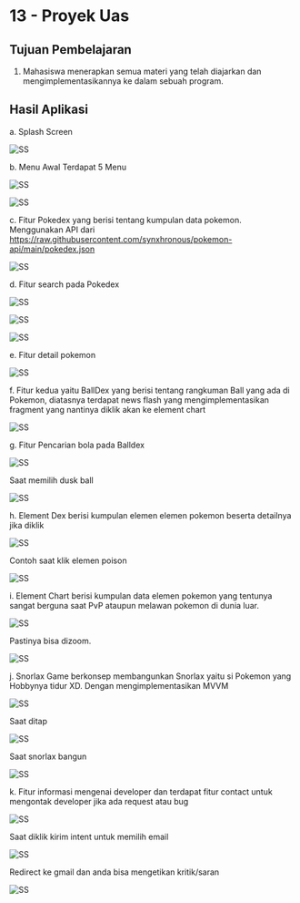 # 13 - Proyek Uas

## Tujuan Pembelajaran

1. Mahasiswa menerapkan semua materi yang telah diajarkan dan mengimplementasikannya ke dalam sebuah program.

## Hasil Aplikasi

a. Splash Screen

![SS](img/1.jpg)

b. Menu Awal Terdapat 5 Menu

![SS](img/2.jpg)

![SS](img/3.jpg)

c. Fitur Pokedex yang berisi tentang kumpulan data pokemon. Menggunakan API dari https://raw.githubusercontent.com/synxhronous/pokemon-api/main/pokedex.json

![SS](img/4.jpg)

d. Fitur search pada Pokedex

![SS](img/5.jpg)

![SS](img/6.jpg)

![SS](img/7.jpg)

e. Fitur detail pokemon

![SS](img/8.jpg)

f. Fitur kedua yaitu BallDex yang berisi tentang rangkuman Ball yang ada di Pokemon, diatasnya terdapat news flash yang mengimplementasikan fragment yang nantinya diklik akan ke element chart

![SS](img/9.jpg)

g. Fitur Pencarian bola pada Balldex

![SS](img/13.jpg)

Saat memilih dusk ball

![SS](img/14.jpg)

h. Element Dex berisi kumpulan elemen elemen pokemon beserta detailnya jika diklik

![SS](img/11.jpg)

Contoh saat klik elemen poison

![SS](img/12.jpg)

i. Element Chart berisi kumpulan data elemen pokemon yang tentunya sangat berguna saat PvP ataupun melawan pokemon di dunia luar.

![SS](img/15.jpg)

Pastinya bisa dizoom.

![SS](img/16.jpg)

j. Snorlax Game berkonsep membangunkan Snorlax yaitu si Pokemon yang Hobbynya tidur XD. Dengan mengimplementasikan MVVM

![SS](img/17.jpg)

Saat ditap

![SS](img/18.jpg)

Saat snorlax bangun

![SS](img/19.jpg)

k. Fitur informasi mengenai developer dan terdapat fitur contact untuk mengontak developer jika ada request atau bug

![SS](img/20.jpg)

Saat diklik kirim intent untuk memilih email

![SS](img/21.jpg)

Redirect ke gmail dan anda bisa mengetikan kritik/saran

![SS](img/22.jpg)

